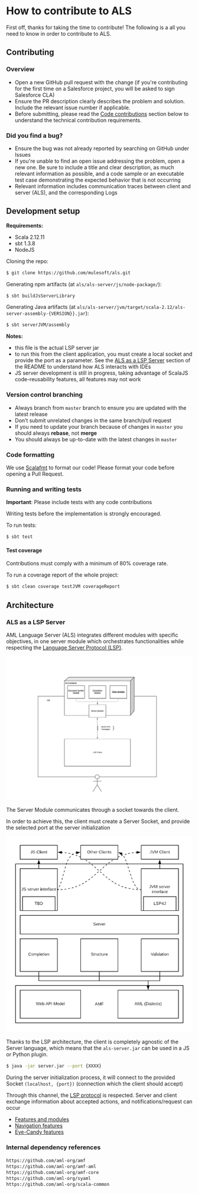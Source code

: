 # How to contribute to ALS

First off, thanks for taking the time to contribute! The following is a all you need to know in order to contribute to ALS.

## Contributing

### Overview
- Open a new GitHub pull request with the change (if you're contributing for the first time on a Salesforce project, you will be asked to sign Salesforce CLA)
- Ensure the PR description clearly describes the problem and solution. Include the relevant issue number if applicable.
- Before submitting, please read the [Code contributions](#code-contributions) section below to understand the technical contribution requirements.

### Did you find a bug?
- Ensure the bug was not already reported by searching on GitHub under Issues
- If you're unable to find an open issue addressing the problem, open a new one. Be sure to include a title and clear description, as much relevant information as possible, 
and a code sample or an executable test case demonstrating the expected 
behavior that is not occurring
- Relevant information includes communication traces between client and server (ALS), and the corresponding Logs

## Development setup

**Requirements:**
* Scala 2.12.11
* sbt 1.3.8
* NodeJS

Cloning the repo:
```sh
$ git clone https://github.com/mulesoft/als.git
```

Generating npm artifacts (at `als/als-server/js/node-package/`):

```sh
$ sbt buildJsServerLibrary
```

Generating Java artifacts (at `als/als-server/jvm/target/scala-2.12/als-server-assembly-{VERSION}}.jar`):

```sh
$ sbt serverJVM/assembly
```

**Notes:**
- this file is the actual LSP server jar
- to run this from the client application, you must create a local socket and provide the port as a parameter. See the [ALS as a LSP Server](../readme.md#als-as-a-lsp-server) section of the README to understand how ALS interacts with IDEs
- JS server development is still in progress, taking advantage of ScalaJS code-reusability features, all features may not work

### Version control branching
- Always branch from `master` branch to ensure you are updated with the latest release
- Don’t submit unrelated changes in the same branch/pull request
- If you need to update your branch because of changes in `master` you should always **rebase**, not **merge**
- You should always be up-to-date with the latest changes in `master`

### Code formatting

We use [Scalafmt](https://scalameta.org/scalafmt/) to format our code! Please format your code before opening a Pull Request.

### Running and writing tests

**Important**: Please include tests with any code contributions

Writing tests before the implementation is strongly encouraged. 

To run tests:
```sh
$ sbt test
```

#### Test coverage

Contributions must comply with a minimum of 80% coverage rate.

To run a coverage report of the whole project:
```sh
$ sbt clean coverage testJVM coverageReport
```

## Architecture

### ALS as a LSP Server
AML Language Server (ALS) integrates different modules with specific objectives, in one server module which orchestrates functionalities while respecting the [Language Server Protocol (LSP)](https://microsoft.github.io/language-server-protocol/overview).

![Modules](../images/LSP-diagram.png)

The Server Module communicates through a socket towards the client.

In order to achieve this, the client must create a Server Socket, and provide the selected port at the server initialization

![Modules](../images/LSP-complete-diagram.png)

Thanks to the LSP architecture, the client is completely agnostic of the Server language, which means that the `als-server.jar` can be used in a JS or Python plugin.

```sh
$ java -jar server.jar --port {XXXX}
```
During the server initialization process, it will connect to the provided Socket `(localhost, {port})` (connection which the client should accept)

Through this channel, the [LSP protocol](https://microsoft.github.io/language-server-protocol/specification) is respected. Server and client exchange information about accepted actions, and notifications/request can occur

- [Features and modules](./features/features.md)
- [Navigation features](./features/navigation.md)
- [Eye-Candy features](./features/eyecandy.md)

### Internal dependency references
```
https://github.com/aml-org/amf
https://github.com/aml-org/amf-aml
https://github.com/aml-org/amf-core
https://github.com/aml-org/syaml
https://github.com/aml-org/scala-common
```
